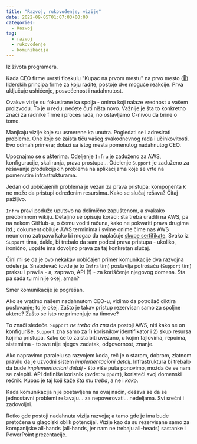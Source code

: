 ```yaml
---
title: "Razvoj, rukovođenje, vizije"
date: 2022-09-05T01:07:03+00:00
categories:
  - Razvoj
tag:
  - razvoj
  - rukovođenje
  - komunikacija
---
```


Iz života programera.

<!--more-->

Kada CEO firme uvrsti floskulu "Kupac na prvom mestu" na prvo mesto (😬) liderskih principa firme za koju radite, postoje dve moguće reakcije. Prva uključuje ushićenje, posvećenost i nadahnutost.

Ovakve vizije su fokusirane ka spolja - onima koji nalaze vrednost u vašem proizvodu. To je u redu; nećete čuti ništa novo. Važnije je šta to konkretno znači za radnike firme i proces rada, no ostavljamo C-nivou da brine o tome.

Manjkaju vizije koje su usmerene ka unutra. Pogledati se i adresirati probleme. One koje se zaista tiču vašeg svakodnevnog rada i učinkovitosti. Evo odmah primera; dolazi sa istog mesta pomenutog nadahnutog CEO.

Upoznajmo se s akterima. Odeljenje `Infra` je zaduženo za AWS, konfiguracije, skaliranja, prava prostupa... Odelenje `Support` je zaduženo za rešavanje produkcijskih problema na aplikacijama koje se vrte na pomenutim infrastrukturama.

Jedan od uobičajenih problema je vezan za prava pristupa: komponenta `K` ne može da pristupi određenim resursima. Kako se slučaj rešava? Čitaj pažljivo.

`Infra` pravi poduže uputsvo na delimično zapuštenom, a svakako preobimnom wikiju. Detaljno se opisuju koraci: šta treba uraditi na AWS, pa na nekom GitHub-u, o čemu voditi računa, kako ne pokvariti prava drugima itd.; dokument obiluje AWS terminima i svime onime čime nas AWS neumorno zatrpava kako bi mogao da naplaćuje [skupe sertifikate](https://oblac.rs/ugrozene-vrste/). Svako iz `Support` tima, dakle, bi trebalo da sam podesi prava pristupa - ukoliko, ironično, uopšte ima dovoljno prava za taj konkretan slučaj.

Čini mi se da je ovo nekakav uobičajen primer komunikacije dva razvojna odelenja. Snabdevač (ovde je to `Infra` tim) postavlja potrošaču (`Support` tim) praksu i pravila - a, zapravo, API (!) - za korišćenje njegovog domena. Šta pa sada tu mi nije okej, aman?

Smer komunikacije je pogrešan.

Ako se vratimo našem nadahnutom CEO-u, vidimo da potrošač diktira poslovanje; to je okej. Zašto je takav pristup rezervisan samo za spoljne aktere? Zašto se isto ne primenjuje na timove?

To znači sledeće. `Support` _ne treba da zna_ da postoji AWS, niti kako se on konfiguriše. `Support` zna samo za 1) korisnikov identifikator i 2) skup resursa kojima pristupa. Kako će to zaista biti uvezano, u kojim fajlovima, repoima, sistemima - to sve nije njegov zadatak, odgovornost, znanje.

Ako napravimo paralelu sa razvojem koda, reč je o starom, dobrom, zlatnom pravilu da je uzvodni sistem _implementacioni detalj_. Infrastruktura bi trebalo da bude _implementacioni detalj_ - što više puta ponovimo, možda će se nam se zalepiti. API definiše korisnik (ovde: `Support`), koristeći svoj domenski rečnik. Kupac je taj koji kaže _šta mu treba_, a ne i _kako_.

Kada komunikacija nije postavljena na ovaj način, dešava se da se jednostavni problemi rešavaju... za nepoverovati... nedeljama. Svi srećni i zadovoljni.

Retko gde postoji nadahnuta vizija razvoja; a tamo gde je ima bude pretočena u glagolski oblik potencijal. Vizije kao da su rezervisane samo za kompanijske all-hands (all-hands, jer nam ne trebaju all-heads) sastanke i PowerPoint prezentacije.